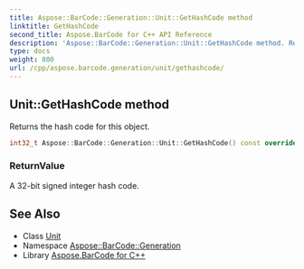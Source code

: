```yaml
---
title: Aspose::BarCode::Generation::Unit::GetHashCode method
linktitle: GetHashCode
second_title: Aspose.BarCode for C++ API Reference
description: 'Aspose::BarCode::Generation::Unit::GetHashCode method. Returns the hash code for this object in C++.'
type: docs
weight: 800
url: /cpp/aspose.barcode.generation/unit/gethashcode/
---
```

## Unit::GetHashCode method


Returns the hash code for this object.

```cpp
int32_t Aspose::BarCode::Generation::Unit::GetHashCode() const override
```


### ReturnValue

A 32-bit signed integer hash code.

## See Also

* Class [Unit](../)
* Namespace [Aspose::BarCode::Generation](../../)
* Library [Aspose.BarCode for C++](../../../)
